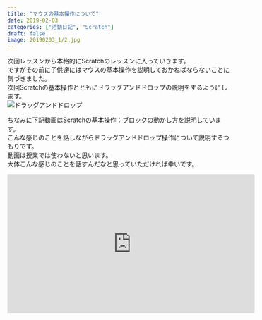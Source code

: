 ```yaml
---
title: "マウスの基本操作について"
date: 2019-02-03
categories: ["活動日記", "Scratch"]
draft: false
image: 20190203_1/2.jpg
---
```


次回レッスンから本格的にScratchのレッスンに入っていきます。  
ですがその前に子供達にはマウスの基本操作を説明しておかねばならないことに気づきました。  
次回Scratchの基本操作とともにドラッグアンドドロップの説明をするようにします。  
![ドラッグアンドドロップ](/img/post/20190203_1/1.png)  

ちなみに下記動画はScratchの基本操作：ブロックの動かし方を説明しています。  
こんな感じのことを話しながらドラッグアンドドロップ操作について説明するつもりです。  
動画は授業では使わないと思います。  
大体こんな感じのことを話すんだなと思っていただければ幸いです。  
<iframe width="560" height="315" src="https://www.youtube.com/embed/tSWeQGaboZg" frameborder="0" allow="accelerometer; autoplay; encrypted-media; gyroscope; picture-in-picture" allowfullscreen></iframe>
<br>

